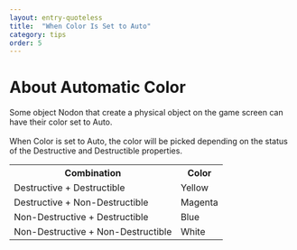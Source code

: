 ```yaml
---
layout: entry-quoteless
title:  "When Color Is Set to Auto"
category: tips
order: 5
---
```

<h1>About Automatic Color</h1>
<p>Some object Nodon that create a physical object on the game screen can have their color set to Auto.<br /><br />When Color is set to Auto, the color will be picked depending on the status of the Destructive and Destructible properties.</p>
<table class="wrapped colorauto">
  <colgroup> <col /> <col /> </colgroup>
  <tbody>
    <tr>
      <th>Combination</th>
      <th>Color</th>
    </tr>
    <tr>
      <td label="Combination"><span>Destructive + Destructible</span></td>
      <td label="Color"><span>Yellow</span></td>
    </tr>
    <tr>
      <td label="Combination"><span>Destructive + Non-Destructible</span></td>
      <td label="Color"><span>Magenta</span></td>
    </tr>
    <tr>
      <td label="Combination"><span>Non-Destructive + Destructible</span></td>
      <td label="Color"><span>Blue</span></td>
    </tr>
    <tr>
      <td label="Combination"><span>Non-Destructive + Non-Destructible</span></td>
      <td label="Color"><span>White</span></td>
    </tr>
  </tbody>
</table>